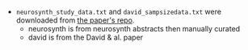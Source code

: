 - `neurosynth_study_data.txt` and `david_sampsizedata.txt` were downloaded from [the paper's repo](https://raw.githubusercontent.com/poldracklab/ScanningTheHorizon/master/SampleSize/).
  - neurosynth is from neurosynth abstracts then manually curated
  - david is from the David & al. paper
